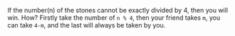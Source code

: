 If the number(n) of the stones cannot be exactly divided by 4, then you will win. How? Firstly take the number of `n % 4`, then your friend takes `m`, you can take `4-m`, and the last will always be taken by you.